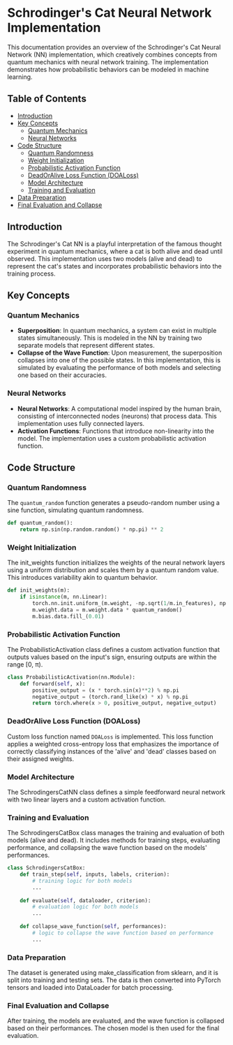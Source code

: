 # Schrodinger's Cat Neural Network Implementation

This documentation provides an overview of the Schrodinger's Cat Neural Network (NN) implementation, which creatively combines concepts from quantum mechanics with neural network training. The implementation demonstrates how probabilistic behaviors can be modeled in machine learning.

## Table of Contents
- [Introduction](#introduction)
- [Key Concepts](#key-concepts)
  - [Quantum Mechanics](#quantum-mechanics)
  - [Neural Networks](#neural-networks)
- [Code Structure](#code-structure)
  - [Quantum Randomness](#quantum-randomness)
  - [Weight Initialization](#weight-initialization)
  - [Probabilistic Activation Function](#probabilistic-activation-function)
  - [DeadOrAlive Loss Function (DOALoss)](#deadoralive-loss-function-doaloss)
  - [Model Architecture](#model-architecture)
  - [Training and Evaluation](#training-and-evaluation)
- [Data Preparation](#data-preparation)
- [Final Evaluation and Collapse](#final-evaluation-and-collapse)

## Introduction
The Schrodinger's Cat NN is a playful interpretation of the famous thought experiment in quantum mechanics, where a cat is both alive and dead until observed. This implementation uses two models (alive and dead) to represent the cat's states and incorporates probabilistic behaviors into the training process.

## Key Concepts

### Quantum Mechanics
- **Superposition**: In quantum mechanics, a system can exist in multiple states simultaneously. This is modeled in the NN by training two separate models that represent different states.
- **Collapse of the Wave Function**: Upon measurement, the superposition collapses into one of the possible states. In this implementation, this is simulated by evaluating the performance of both models and selecting one based on their accuracies.

### Neural Networks
- **Neural Networks**: A computational model inspired by the human brain, consisting of interconnected nodes (neurons) that process data. This implementation uses fully connected layers.
- **Activation Functions**: Functions that introduce non-linearity into the model. The implementation uses a custom probabilistic activation function.

## Code Structure

### Quantum Randomness
The `quantum_random` function generates a pseudo-random number using a sine function, simulating quantum randomness.

```python
def quantum_random():
    return np.sin(np.random.random() * np.pi) ** 2
```

### Weight Initialization
The init_weights function initializes the weights of the neural network layers using a uniform distribution and scales them by a quantum random value. This introduces variability akin to quantum behavior.
```python
def init_weights(m):
    if isinstance(m, nn.Linear):
        torch.nn.init.uniform_(m.weight, -np.sqrt(1/m.in_features), np.sqrt(1/m.in_features))
        m.weight.data = m.weight.data * quantum_random()
        m.bias.data.fill_(0.01)
```

### Probabilistic Activation Function
The ProbabilisticActivation class defines a custom activation function that outputs values based on the input's sign, ensuring outputs are within the range [0, π).
```python
class ProbabilisticActivation(nn.Module):
    def forward(self, x):
        positive_output = (x * torch.sin(x)**2) % np.pi  
        negative_output = (torch.rand_like(x) * x) % np.pi 
        return torch.where(x > 0, positive_output, negative_output)
```

### DeadOrAlive Loss Function (DOALoss)
Custom loss function named `DOALoss` is implemented. This loss function applies a weighted cross-entropy loss that emphasizes the importance of correctly classifying instances of the 'alive' and 'dead' classes based on their assigned weights.

### Model Architecture
The SchrodingersCatNN class defines a simple feedforward neural network with two linear layers and a custom activation function.

### Training and Evaluation
The SchrodingersCatBox class manages the training and evaluation of both models (alive and dead). It includes methods for training steps, evaluating performance, and collapsing the wave function based on the models' performances.
```python
class SchrodingersCatBox:
    def train_step(self, inputs, labels, criterion):
        # training logic for both models
        ...
    
    def evaluate(self, dataloader, criterion):
        # evaluation logic for both models
        ...
    
    def collapse_wave_function(self, performances):
        # logic to collapse the wave function based on performance
        ...
```

### Data Preparation
The dataset is generated using make_classification from sklearn, and it is split into training and testing sets. The data is then converted into PyTorch tensors and loaded into DataLoader for batch processing.

### Final Evaluation and Collapse
After training, the models are evaluated, and the wave function is collapsed based on their performances. The chosen model is then used for the final evaluation.
